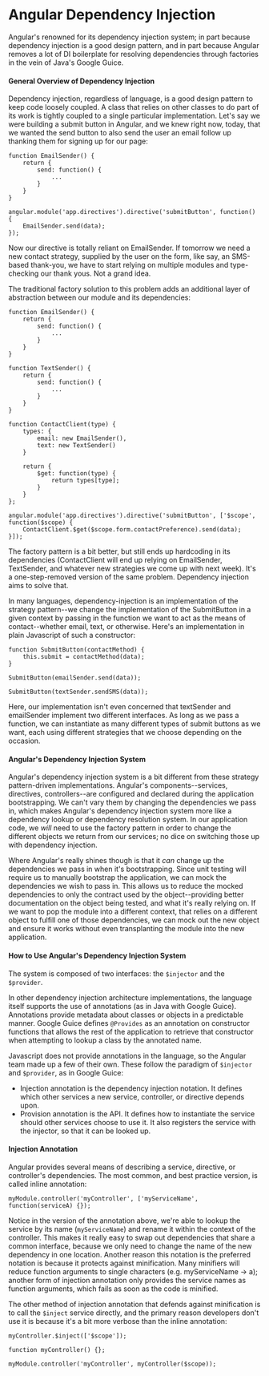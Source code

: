 # Angular Dependency Injection

Angular's renowned for its dependency injection system; in part because dependency injection is a good design pattern, and in part because Angular removes a lot of DI boilerplate for resolving dependencies through factories in the vein of Java's Google Guice. 

#### General Overview of Dependency Injection

Dependency injection, regardless of language, is a good design pattern to keep code loosely coupled. A class that relies on other classes to do part of its work is tightly coupled to a single particular implementation. Let's say we were building a submit button in Angular, and we knew right now, today, that we wanted the send button to also send the user an email follow up thanking them for signing up for our page:

	function EmailSender() {
		return {
			send: function() {
				...
			}
		}
	}

	angular.module('app.directives').directive('submitButton', function() {
		EmailSender.send(data);
	});
	
Now our directive is totally reliant on EmailSender. If tomorrow we need a new contact strategy, supplied by the user on the form, like say, an SMS-based thank-you, we have to start relying on multiple modules and type-checking our thank yous. Not a grand idea. 

The traditional factory solution to this problem adds an additional layer of abstraction between our module and its dependencies:

	function EmailSender() {
		return {
			send: function() {
				...
			}
		}
	}
	
	function TextSender() {
		return {
			send: function() {
				...
			}
		}
	}
		
	function ContactClient(type) {
		types: {
			email: new EmailSender(),
			text: new TextSender()
		}
		
		return {
			$get: function(type) {
				return types[type];
			}
		}
	};
	
	angular.module('app.directives').directive('submitButton', ['$scope', function($scope) {
		ContactClient.$get($scope.form.contactPreference).send(data);
	}]);
	
The factory pattern is a bit better, but still ends up hardcoding in its dependencies (ContactClient will end up relying on EmailSender, TextSender, and whatever new strategies we come up with next week). It's a one-step-removed version of the same problem. Dependency injection aims to solve that. 

In many languages, dependency-injection is an implementation of the strategy pattern--we change the implementation of the SubmitButton in a given context by passing in the function we want to act as the means of contact--whether email, text, or otherwise. Here's an implementation in plain Javascript of such a constructor:

	function SubmitButton(contactMethod) {
		this.submit = contactMethod(data);
	}
	
	SubmitButton(emailSender.send(data));
	
	SubmitButton(textSender.sendSMS(data));
	
Here, our implementation isn't even concerned that textSender and emailSender implement two different interfaces. As long as we pass a function, we can instantiate as many different types of submit buttons as we want, each using different strategies that we choose depending on the occasion.

#### Angular's Dependency Injection System

Angular's dependency injection system is a bit different from these strategy pattern-driven implementations. Angular's components--services, directives, controllers--are configured and declared during the application bootstrapping. We can't vary them by changing the dependencies we pass in, which makes Angular's dependency injection system more like a dependency lookup or dependency resolution system. In our application code, we _will_ need to use the factory pattern in order to change the different objects we return from our services; no dice on switching those up with dependency injection.

Where Angular's really shines though is that it _can_ change up the dependencies we pass in when it's bootstrapping. Since unit testing will require us to manually bootstrap the application, we can mock the dependencies we wish to pass in. This allows us to reduce the mocked dependencies to only the contract used by the object--providing better documentation on the object being tested, and what it's really relying on. If we want to pop the module into a different context, that relies on a different object to fulfill one of those dependencies, we can mock out the new object and ensure it works without even transplanting the module into the new application. 

#### How to Use Angular's Dependency Injection System

The system is composed of two interfaces: the `$injector` and the `$provider`. 

In other dependency injection architecture implementations, the language itself supports the use of annotations (as in Java with Google Guice). Annotations provide metadata about classes or objects in a predictable manner. Google Guice defines `@Provides` as an annotation on constructor functions that allows the rest of the application to retrieve that constructor when attempting to lookup a class by the annotated name. 

Javascript does not provide annotations in the language, so the Angular team made up a few of their own. These follow the paradigm of `$injector` and `$provider`, as in Google Guice:

* Injection annotation is the dependency injection notation. It defines which other services a new service, controller, or directive depends upon. 
* Provision annotation is the API. It defines how to instantiate the service should other services choose to use it. It also registers the service with the injector, so that it can be looked up. 

#### Injection Annotation

Angular provides several means of describing a service, directive, or controller's dependencies. The most common, and best practice version, is called inline annotation:

	myModule.controller('myController', ['myServiceName', function(serviceA) {});
	
Notice in the version of the annotation above, we're able to lookup the service by its name (`myServiceName`) and rename it within the context of the controller. This makes it really easy to swap out dependencies that share a common interface, because we only need to change the name of the new dependency in one location. Another reason this notation is the preferred notation is because it protects against minification. Many minifiers will reduce function arguments to single characters (e.g. myServiceName -> a); another form of injection annotation only provides the service names as function arguments, which fails as soon as the code is minified. 

The other method of injection annotation that defends against minification is to call the `$inject` service directly, and the primary reason developers don't use it is because it's a bit more verbose than the inline annotation:

	myController.$inject(['$scope']);
	
	function myController() {};
	
	myModule.controller('myController', myController($scope));
	
